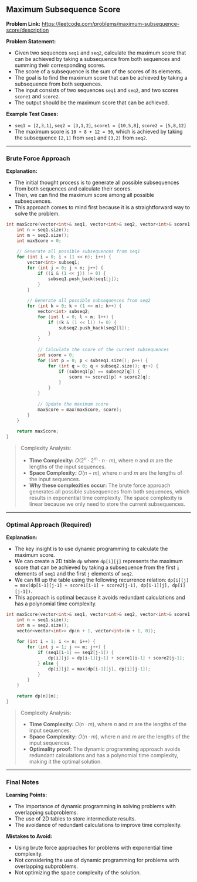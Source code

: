 ## Maximum Subsequence Score

**Problem Link:** https://leetcode.com/problems/maximum-subsequence-score/description

**Problem Statement:**
- Given two sequences `seq1` and `seq2`, calculate the maximum score that can be achieved by taking a subsequence from both sequences and summing their corresponding scores.
- The score of a subsequence is the sum of the scores of its elements.
- The goal is to find the maximum score that can be achieved by taking a subsequence from both sequences.
- The input consists of two sequences `seq1` and `seq2`, and two scores `score1` and `score2`.
- The output should be the maximum score that can be achieved.

**Example Test Cases:**
- `seq1 = [2,3,1]`, `seq2 = [3,1,2]`, `score1 = [10,5,8]`, `score2 = [5,8,12]`
- The maximum score is `10 + 8 + 12 = 30`, which is achieved by taking the subsequence `[2,1]` from `seq1` and `[3,2]` from `seq2`.

---

### Brute Force Approach

**Explanation:**
- The initial thought process is to generate all possible subsequences from both sequences and calculate their scores.
- Then, we can find the maximum score among all possible subsequences.
- This approach comes to mind first because it is a straightforward way to solve the problem.

```cpp
int maxScore(vector<int>& seq1, vector<int>& seq2, vector<int>& score1, vector<int>& score2) {
    int n = seq1.size();
    int m = seq2.size();
    int maxScore = 0;
    
    // Generate all possible subsequences from seq1
    for (int i = 0; i < (1 << n); i++) {
        vector<int> subseq1;
        for (int j = 0; j < n; j++) {
            if ((i & (1 << j)) != 0) {
                subseq1.push_back(seq1[j]);
            }
        }
        
        // Generate all possible subsequences from seq2
        for (int k = 0; k < (1 << m); k++) {
            vector<int> subseq2;
            for (int l = 0; l < m; l++) {
                if ((k & (1 << l)) != 0) {
                    subseq2.push_back(seq2[l]);
                }
            }
            
            // Calculate the score of the current subsequences
            int score = 0;
            for (int p = 0; p < subseq1.size(); p++) {
                for (int q = 0; q < subseq2.size(); q++) {
                    if (subseq1[p] == subseq2[q]) {
                        score += score1[p] + score2[q];
                    }
                }
            }
            
            // Update the maximum score
            maxScore = max(maxScore, score);
        }
    }
    
    return maxScore;
}
```

> Complexity Analysis:
> - **Time Complexity:** $O(2^n \cdot 2^m \cdot n \cdot m)$, where $n$ and $m$ are the lengths of the input sequences.
> - **Space Complexity:** $O(n + m)$, where $n$ and $m$ are the lengths of the input sequences.
> - **Why these complexities occur:** The brute force approach generates all possible subsequences from both sequences, which results in exponential time complexity. The space complexity is linear because we only need to store the current subsequences.

---

### Optimal Approach (Required)

**Explanation:**
- The key insight is to use dynamic programming to calculate the maximum score.
- We can create a 2D table `dp` where `dp[i][j]` represents the maximum score that can be achieved by taking a subsequence from the first `i` elements of `seq1` and the first `j` elements of `seq2`.
- We can fill up the table using the following recurrence relation: `dp[i][j] = max(dp[i-1][j-1] + score1[i-1] + score2[j-1], dp[i-1][j], dp[i][j-1])`.
- This approach is optimal because it avoids redundant calculations and has a polynomial time complexity.

```cpp
int maxScore(vector<int>& seq1, vector<int>& seq2, vector<int>& score1, vector<int>& score2) {
    int n = seq1.size();
    int m = seq2.size();
    vector<vector<int>> dp(n + 1, vector<int>(m + 1, 0));
    
    for (int i = 1; i <= n; i++) {
        for (int j = 1; j <= m; j++) {
            if (seq1[i-1] == seq2[j-1]) {
                dp[i][j] = dp[i-1][j-1] + score1[i-1] + score2[j-1];
            } else {
                dp[i][j] = max(dp[i-1][j], dp[i][j-1]);
            }
        }
    }
    
    return dp[n][m];
}
```

> Complexity Analysis:
> - **Time Complexity:** $O(n \cdot m)$, where $n$ and $m$ are the lengths of the input sequences.
> - **Space Complexity:** $O(n \cdot m)$, where $n$ and $m$ are the lengths of the input sequences.
> - **Optimality proof:** The dynamic programming approach avoids redundant calculations and has a polynomial time complexity, making it the optimal solution.

---

### Final Notes

**Learning Points:**
- The importance of dynamic programming in solving problems with overlapping subproblems.
- The use of 2D tables to store intermediate results.
- The avoidance of redundant calculations to improve time complexity.

**Mistakes to Avoid:**
- Using brute force approaches for problems with exponential time complexity.
- Not considering the use of dynamic programming for problems with overlapping subproblems.
- Not optimizing the space complexity of the solution.